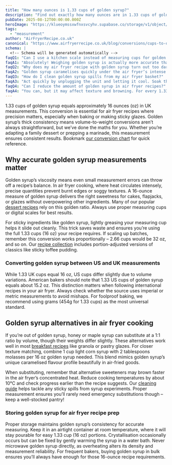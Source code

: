 ```yaml
---
title: "How many ounces is 1.33 cups of golden syrup?"
description: "Find out exactly how many ounces are in 1.33 cups of golden syrup with this simple UK conversion guide. Perfect for air fryer recipes!"
pubDate: 2025-08-12T00:00:00.000Z
heroImage: "https://klueoymssxwfnxsvcyhv.supabase.co/storage/v1/object/public/Shmucket/how-many-ounces-is-1-33-cups-of-golden-syrup.webp"
tags:
  - "measurement"
author: "AirFryerRecipe.co.uk"
canonical: "https://www.airfryerrecipe.co.uk/blog/conversions/cups-to-ounces/how-many-ounces-is-1-33-cups-of-golden-syrup"
schema: |
  <!-- Schema will be generated automatically -->
faqQ1: "Can I use a kitchen scale instead of measuring cups for golden syrup?"
faqA1: "Absolutely! Weighing golden syrup is actually more accurate than using cups. Set your scale to ounces, then pour syrup directly into your mixing bowl until it reaches 16 oz for the equivalent of 1.33 cups. This method eliminates air pockets and meniscus errors common with viscous liquids."
faqQ2: "Why does my air fryer recipe with golden syrup turn out too dark?"
faqA2: "Golden syrup caramelises quickly under the air fryer’s intense heat. Try reducing the temperature by 10-15°C and covering delicate items with foil for the first half of cooking. Also ensure you’ve measured precisely – excess syrup (beyond the 16 oz per 1.33 cups) accelerates browning."
faqQ3: "How do I clean golden syrup spills from my air fryer basket?"
faqA3: "Act quickly by unplugging the unit and letting it cool. Soak the basket in warm, soapy water to loosen the syrup, then use a soft brush. For stubborn spots, make a paste of baking soda and water. Avoid abrasive scrubbers that could damage non-stick coatings."
faqQ4: "Can I reduce the amount of golden syrup in air fryer recipes?"
faqA4: "You can, but it may affect texture and browning. For every 1.33 cups (16 oz) reduced, add 1-2 tablespoons of another liquid (like milk or oil) to maintain moisture. Expect slightly less caramelisation and a shorter cooking time when decreasing syrup quantities."
---
```

<p>1.33 cups of golden syrup equals approximately 16 ounces (oz) in UK measurements. This conversion is essential for air fryer recipes where precision matters, especially when baking or making sticky glazes. Golden syrup’s thick consistency means volume-to-weight conversions aren’t always straightforward, but we’ve done the maths for you. Whether you’re adapting a family dessert or prepping a marinade, this measurement ensures consistent results. Bookmark <a href=https://www.airfryerrecipe.co.uk/air-fryer-conversion-chart>our conversion chart</a> for quick reference.</p>

<h2>Why accurate golden syrup measurements matter</h2>
<p>Golden syrup’s viscosity means even small measurement errors can throw off a recipe’s balance. In air fryer cooking, where heat circulates intensely, precise quantities prevent burnt edges or soggy textures. A 16-ounce measure of golden syrup delivers the right sweetness for cakes, flapjacks, or glazes without overpowering other ingredients. Many of our popular <a href=https://www.airfryerrecipe.co.uk/recipe-category/dessert>dessert recipes</a> rely on this golden ratio. Always use proper measuring cups or digital scales for best results.</p>

<p>For sticky ingredients like golden syrup, lightly greasing your measuring cup helps it slide out cleanly. This trick saves waste and ensures you’re using the full 1.33 cups (16 oz) your recipe requires. If scaling up batches, remember this conversion works proportionally – 2.66 cups would be 32 oz, and so on. Our <a href=https://www.airfryerrecipe.co.uk/recipes>recipe collection</a> includes portion-adjusted versions of classics like sticky toffee pudding.</p>

<h3>Converting golden syrup between US and UK measurements</h3>
<p>While 1.33 UK cups equal 16 oz, US cups differ slightly due to volume variations. American bakers should note that 1.33 US cups of golden syrup equals about 15.2 oz. This distinction matters when following international recipes in your air fryer. Always check whether the source uses imperial or metric measurements to avoid mishaps. For foolproof baking, we recommend using grams (454g for 1.33 cups) as the most universal standard.</p>

<h2>Golden syrup alternatives in air fryer cooking</h2>
<p>If you’re out of golden syrup, honey or maple syrup can substitute at a 1:1 ratio by volume, though their weights differ slightly. These alternatives work well in most <a href=https://www.airfryerrecipe.co.uk/recipe-category/breakfast>breakfast recipes</a> like granola or pastry glazes. For closer texture matching, combine 1 cup light corn syrup with 2 tablespoons molasses per 16 oz golden syrup needed. This blend mimics golden syrup’s unique caramelised flavour profile beautifully in air-fried goods.</p>

<p>When substituting, remember that alternative sweeteners may brown faster in the air fryer’s concentrated heat. Reduce cooking temperatures by about 10°C and check progress earlier than the recipe suggests. Our <a href=https://www.airfryerrecipe.co.uk/air-fryer-cleaner>cleaning guide</a> helps tackle any sticky spills from syrup experiments. Proper measurement ensures you’ll rarely need emergency substitutions though – keep a well-stocked pantry!</p>

<h3>Storing golden syrup for air fryer recipe prep</h3>
<p>Proper storage maintains golden syrup’s consistency for accurate measuring. Keep it in an airtight container at room temperature, where it will stay pourable for easy 1.33 cup (16 oz) portions. Crystallisation occasionally occurs but can be fixed by gently warming the syrup in a water bath. Never microwave golden syrup directly, as overheating alters its density and measurement reliability. For frequent bakers, buying golden syrup in bulk ensures you’ll always have enough for those 16-ounce recipe requirements.</p>
